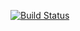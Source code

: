 [![Build Status](https://travis-ci.org/pinarayaz/BootCamp.svg?branch=master)](https://travis-ci.org/pinarayaz/BootCamp)
